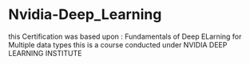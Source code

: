# Nvidia-Deep_Learning
this Certification was based upon : Fundamentals of Deep ELarning for Multiple data types
this is a course conducted under NVIDIA DEEP LEARNING INSTITUTE
